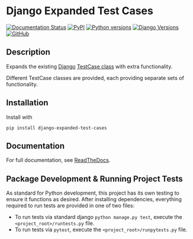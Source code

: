 # Django Expanded Test Cases

[![Documentation Status](https://readthedocs.org/projects/django-expanded-test-cases/badge/?version=latest)](https://django-expanded-test-cases.readthedocs.io/en/latest/?badge=latest)
[![PyPI](https://img.shields.io/pypi/v/django-expanded-test-cases?color=blue)](https://img.shields.io/pypi/v/django-expanded-test-cases?color=blue)
[![Python versions](https://img.shields.io/badge/python-%3E%3D3.7-brightgreen)](https://img.shields.io/badge/python-%3E%3D3.7-brightgreen)
[![Django Versions](https://img.shields.io/badge/django-%3E%3D3-brightgreen)](https://img.shields.io/badge/django-%3E%3D3-brightgreen)
[![GitHub](https://img.shields.io/github/license/brodriguez8774/django-expanded-test-cases)](https://img.shields.io/github/license/brodriguez8774/django-expanded-test-cases)


## Description

Expands the existing [Django](https://docs.djangoproject.com/en/dev/)
[TestCase class](https://docs.djangoproject.com/en/dev/topics/testing/overview/) with extra functionality.

Different TestCase classes are provided, each providing separate sets of functionality.


## Installation

Install with

    pip install django-expanded-test-cases


## Documentation

For full documentation, see [ReadTheDocs](https://django-expanded-test-cases.readthedocs.io/en/latest/).


## Package Development & Running Project Tests

As standard for Python development, this project has its own testing to ensure it functions as desired.
After installing dependencies, everything required to run tests are provided in one of two files:
* To run tests via standard django `python manage.py test`, execute the `<project_root>/runtests.py` file.
* To run tests via `pytest`, execute the `<project_root>/runpytests.py` file.
